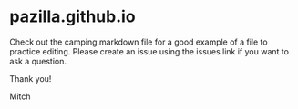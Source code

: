 pazilla.github.io
=================

Check out the camping.markdown file for a good example of a file to practice editing. 
Please create an issue using the issues link if you want to ask a question.

Thank you!

Mitch
